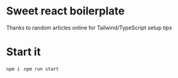 # Sweet react boilerplate 
Thanks to random articles online for Tailwind/TypeScript setup tips

# Start it
```npm i ```
```npm run start```
